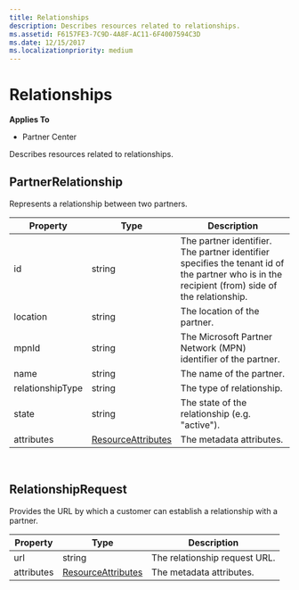 ```yaml
---
title: Relationships
description: Describes resources related to relationships.
ms.assetid: F6157FE3-7C9D-4A8F-AC11-6F4007594C3D
ms.date: 12/15/2017
ms.localizationpriority: medium
---
```


# Relationships


**Applies To**

-   Partner Center

Describes resources related to relationships.

## <span id="PartnerRelationship"></span><span id="partnerrelationship"></span><span id="PARTNERRELATIONSHIP"></span>PartnerRelationship


Represents a relationship between two partners.

| Property         | Type                                                           | Description                                                                                                                                    |
|------------------|----------------------------------------------------------------|------------------------------------------------------------------------------------------------------------------------------------------------|
| id               | string                                                         | The partner identifier. The partner identifier specifies the tenant id of the partner who is in the recipient (from) side of the relationship. |
| location         | string                                                         | The location of the partner.                                                                                                                   |
| mpnId            | string                                                         | The Microsoft Partner Network (MPN) identifier of the partner.                                                                                 |
| name             | string                                                         | The name of the partner.                                                                                                                       |
| relationshipType | string                                                         | The type of relationship.                                                                                                                      |
| state            | string                                                         | The state of the relationship (e.g. "active").                                                                                                 |
| attributes       | [ResourceAttributes](utility-resources.md#resourceattributes) | The metadata attributes.                                                                                                                       |

 

## <span id="RelationshipRequest"></span><span id="relationshiprequest"></span><span id="RELATIONSHIPREQUEST"></span>RelationshipRequest


Provides the URL by which a customer can establish a relationship with a
partner.

| Property   | Type                                                           | Description                   |
|------------|----------------------------------------------------------------|-------------------------------|
| url        | string                                                         | The relationship request URL. |
| attributes | [ResourceAttributes](utility-resources.md#resourceattributes) | The metadata attributes.      |

 

 

 




